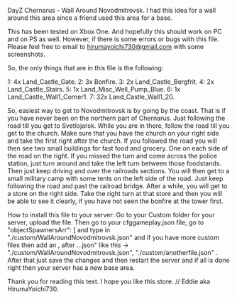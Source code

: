 DayZ Chernarus - Wall Around Novodmitrovsk.
I had this idea for a wall around this area since a friend used this area for a base.

This has been tested on Xbox One. And hopefully this should work on PC and on PS as well.
However, if there is some errors or bugs with this file. Please feel free to email to 
hirumayoichi730@gmail.com with some screenshots.

So, the only things that are in this file is the following:

1: 4x Land_Castle_Gate.
2: 3x Bonfire.
3: 2x Land_Castle_Bergfrit.
4: 2x Land_Castle_Stairs.
5: 1x Land_Misc_Well_Pump_Blue.
6: 1x Land_Castle_Wall1_Corner1.
7: 32x Land_Castle_Wall1_20.


So, easiest way to get to Novodmitrovsk is by going by the coast. That is if you have never been on the northern part of Chernarus.
Just following the road till you get to Svetlojarsk. While you are in there, follow the road till you get to the church.
Make sure that you have the church on your right side and take the first right after the church. If you followed the road
you will then see two small buildings for fast food and grocery. One on each side of the road on the right. If you missed the turn
and come across the police station, just turn around and take the left turn between those foodstands. Then just keep driving and over
the railroads sections. You will then get to a small military camp with some tents on the left side of the road. Just keep following the
road and past the railroad bridge. After a while, you will get to a store on the right side. Take the right turn at that store and then you will
be able to see it clearly, if you have not seen the bonfire at the tower first.

How to install this file to your server:
Go to your Custom folder for your server, upload the file.
Then go to your cfggameplay.json file, go to "objectSpawnersArr": [ and type in "./custom/WallAroundNovodmitrovsk.json"
and if you have more custom files then add an , after ...json" like this -> "./custom/WallAroundNovodmitrovsk.json", "./custom/anotherfile.json" .
After that just save the changes and then restart the server and if all is done right then your server has a new base area.

Thank you for reading this text.
I hope you like this store.
//
Eddie aka HirumaYoichi730.
